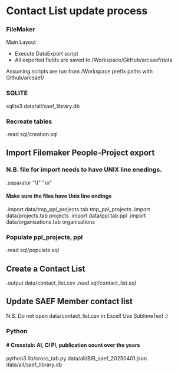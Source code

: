 # Contact List update process

### FileMaker
Main Layout

 - Execute DataExport script
 - All exported fields are saved to /Workspace/GitHub/arcsaef/data

Assuming scripts are run from /Workspace prefix paths with Github/arcsaef/

### SQLITE
sqlite3 data/all/saef_library.db

### Recreate tables
.read sql/creation.sql

## Import Filemaker People-Project export
### N.B. file for import needs to have UNIX line enedings.
.separator "\t" "\n"

#### Make sure the files have Unix line endings
.import data/tmp_ppl_projects.tab tmp_ppl_projects
.import data/projects.tab projects
.import data/ppl.tab ppl
.import data/organisations.tab organisations

### Populate ppl_projects, ppl
.read sql/populate.sql

## Create a Contact List
.output data/contact_list.csv
.read   sql/contact_list.sql

## Update SAEF Member contact list
N.B. Do not open data/contact_list.csv in Excel! Use SublimeText :)

### Python
#### # Crosstab: AI, CI PI, publication count over the years
python3 lib/cross_tab.py data/all/BIB_saef_20250401.json data/all/saef_library.db

